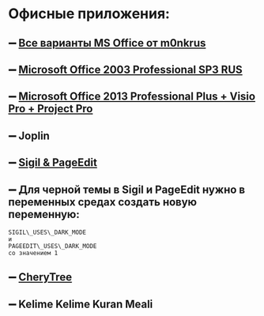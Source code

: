 # Офисные приложения:

 ## ➖ [**Все варианты MS Office от m0nkrus**](http://w13.monkrus.ws/search/label/Office)
 ## ➖ [**Microsoft Office 2003 Professional SP3 RUS**](https://rutracker.org/forum/viewtopic.php?t=3405578)
 ## ➖ [**Microsoft Office 2013 Professional Plus + Visio Pro + Project Pro**](http://rutracker.ru/viewtopic.php?t=65139)
 ## ➖ Joplin
 ## ➖ [Sigil & PageEdit](https://sigil-ebook.com/ "Sigil & PageEdit")
 ## ➖ Для черной темы в Sigil и PageEdit нужно в переменных средах создать новую переменную:
    SIGIL\_USES\_DARK_MODE
    и
    PAGEEDIT\_USES\_DARK_MODE
    со значением 1
 ## ➖ [CheryTree](https://www.giuspen.com/cherrytree/ "CheryTree")
 ## ➖ Kelime Kelime Kuran Meali